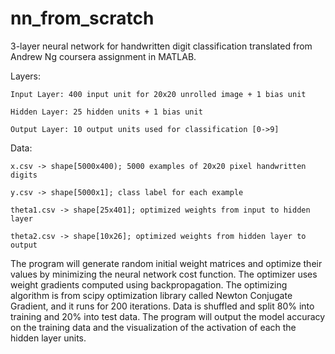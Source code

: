 # nn_from_scratch
3-layer neural network for handwritten digit classification translated from Andrew Ng coursera assignment in MATLAB.

Layers:

    Input Layer: 400 input unit for 20x20 unrolled image + 1 bias unit

    Hidden Layer: 25 hidden units + 1 bias unit

    Output Layer: 10 output units used for classification [0->9]

Data:

    x.csv -> shape[5000x400); 5000 examples of 20x20 pixel handwritten digits
    
    y.csv -> shape[5000x1]; class label for each example
    
    theta1.csv -> shape[25x401]; optimized weights from input to hidden layer
    
    theta2.csv -> shape[10x26]; optimized weights from hidden layer to output

The program will generate random initial weight matrices and optimize their values by minimizing the neural network cost function. The optimizer uses weight gradients computed using backpropagation. The optimizing algorithm is from scipy optimization library called Newton Conjugate Gradient, and it runs for 200 iterations. Data is shuffled and split 80% into training and 20% into test data. The program will output the model accuracy on the training data and the visualization of the activation of each the hidden layer units.

